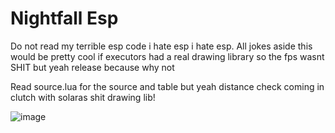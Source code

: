 # Nightfall Esp 

Do not read my terrible esp code i hate esp i hate esp. All jokes aside this would be pretty cool if executors had a real drawing library so the fps wasnt SHIT but yeah release because why not

Read source.lua for the source and table but yeah distance check coming in clutch with solaras shit drawing lib!

![image](https://github.com/user-attachments/assets/e279e248-2212-4af0-8cfc-d4daf72063c9)
